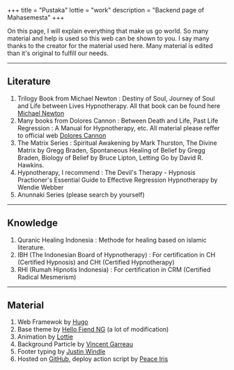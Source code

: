 +++
title = "Pustaka"
lottie = "work"
description = "Backend page of Mahasemesta"
+++

 On this page, I will explain everything that make us go world. So many material and help is used so this web can be shown to you. I say many thanks to the creator for the material used here. Many material is edited than it's original to fulfill our needs.

 * * *
## Literature

1. Trilogy Book from Michael Newton : Destiny of Soul, Journey of Soul and Life between Lives Hypnotherapy. All that book can be found here [Michael Newton](https://www.newtoninstitute.org/books/)
2. Many books from Dolores Cannon : Between Death and Life, Past Life Regression : A Manual for Hypnotherapy, etc. All material please reffer to official web [Dolores Cannon](https://ozarkmt.com/product-category/dolores-cannon/)
3. The Matrix Series : Spiritual Awakening by Mark Thurston, The Divine Matrix by Gregg Braden, Spontaneous Healing of Belief by Gregg Braden, Biology of Belief by Bruce Lipton, Letting Go by David R. Hawkins.
4. Hypnotherapy, I recommend : The Devil's Therapy - Hypnosis Practioner's Essential Guide to Effective Regression Hypnotherapy by Wendie Webber
5. Anunnaki Series (please search by yourself)

 * * *
## Knowledge

1. Quranic Healing Indonesia : Methode for healing based on islamic literature.
2. IBH (The Indonesian Board of Hypnotherapy) : For certification in CH (Certified Hypnosis) and CHt (Certified Hypnotherapy)
3. RHI (Rumah Hipnotis Indonesia) : For certification in CRM (Certified Radical Mesmerism)

 * * *
## Material

1. Web Framewok by [Hugo](https://gohugo.io)
2. Base theme by [Hello Fiend NG](https://github.com/rhazdon/hugo-theme-hello-friend-ng) (a lot of modification)
3. Animation by [Lottie](https://lottiefiles.com/)
4. Background Particle by [Vincent Garreau](https://github.com/VincentGarreau/particles.js/)
5. Footer typing by [Justin Windle](https://codepen.io/soulwire/pen/mErPAK)
6. Hosted on [GitHub](https://github.com/), deploy action script by [Peace Iris](https://github.com/peaceiris/actions-hugo)